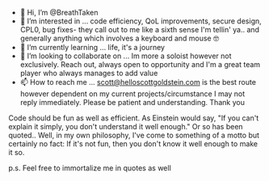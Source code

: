 - 👋 Hi, I’m @BreathTaken
- 👀 I’m interested in ... code efficiency, QoL improvements, secure design, CPL0, bug fixes- they call out to me like a sixth sense I'm tellin' ya.. and generally anything which involves a keyboard and mouse 🤓
- 🌱 I’m currently learning ... life, it's a journey
- 💞️ I’m looking to collaborate on ... Im more a soloist however not exclusively. Reach out, always open to opportunity and I'm a great team player who always manages to add value
- 📫 How to reach me ... scott@helloscottgoldstein.com is the best route however dependent on my current projects/circumstance I may not reply immediately. Please be patient and understanding. Thank you

Code should be fun as well as efficient. As Einstein would say, "If you can't explain it simply, you don't understand it well enough." Or so has been quoted.. Well, in my own philosophy, I've come to something of a motto but certainly no fact: If it's not fun, then you don't know it well enough to make it so.

p.s. Feel free to immortalize me in quotes as well
